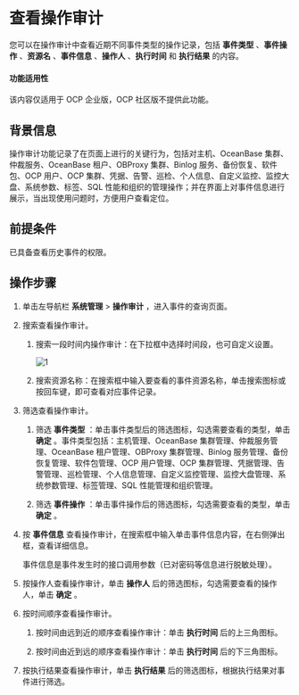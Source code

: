 # 查看操作审计

您可以在操作审计中查看近期不同事件类型的操作记录，包括 **事件类型** 、**事件操作** 、**资源名** 、**事件信息** 、**操作人** 、**执行时间** 和 **执行结果** 的内容。

<main id="notice" type='notice'>
<h4>功能适用性</h4>
<p>该内容仅适用于 OCP 企业版，OCP 社区版不提供此功能。</p>
</main>

## 背景信息

操作审计功能记录了在页面上进行的关键行为，包括对主机、OceanBase 集群、仲裁服务、OceanBase 租户、OBProxy 集群、Binlog 服务、备份恢复、软件包、OCP 用户、OCP 集群、凭据、告警、巡检、个人信息、自定义监控、监控大盘、系统参数、标签、SQL 性能和组织的管理操作；并在界面上对事件信息进行展示，当出现使用问题时，方便用户查看定位。

## 前提条件

已具备查看历史事件的权限。

## 操作步骤

1. 单击左导航栏 **系统管理** \> **操作审计** ，进入事件的查询页面。

2. 搜索查看操作审计。

   1. 搜索一段时间内操作审计：在下拉框中选择时间段，也可自定义设置。

      ![1](https://obbusiness-private.oss-cn-shanghai.aliyuncs.com/doc/img/ocp/431/%E4%BA%8B%E4%BB%B6%E5%88%97%E8%A1%A8.png)

   2. 搜索资源名称：在搜索框中输入要查看的事件资源名称，单击搜索图标或按回车键，即可查看对应事件记录。

3. 筛选查看操作审计。

   1. 筛选 **事件类型** ：单击事件类型后的筛选图标，勾选需要查看的类型，单击 **确定** 。事件类型包括：主机管理、OceanBase 集群管理、仲裁服务管理、OceanBase 租户管理、OBProxy 集群管理、Binlog 服务管理、备份恢复管理、软件包管理、OCP 用户管理、OCP 集群管理、凭据管理、告警管理、巡检管理、个人信息管理、自定义监控管理、监控大盘管理、系统参数管理、标签管理、SQL 性能管理和组织管理。

   2. 筛选 **事件操作** ：单击事件操作后的筛选图标，勾选需要查看的类型，单击 **确定** 。

4. 按 **事件信息** 查看操作审计，在搜索框中输入单击事件信息内容，在右侧弹出框，查看详细信息。

   事件信息是事件发生时的接口调用参数（已对密码等信息进行脱敏处理）。

5. 按操作人查看操作审计，单击 **操作人** 后的筛选图标，勾选需要查看的操作人，单击 **确定** 。

6. 按时间顺序查看操作审计。

   1. 按时间由远到近的顺序查看操作审计：单击 **执行时间** 后的上三角图标。

   2. 按时间由近到远的顺序查看操作审计：单击 **执行时间** 后的下三角图标。

7. 按执行结果查看操作审计，单击 **执行结果** 后的筛选图标，根据执行结果对事件进行筛选。
